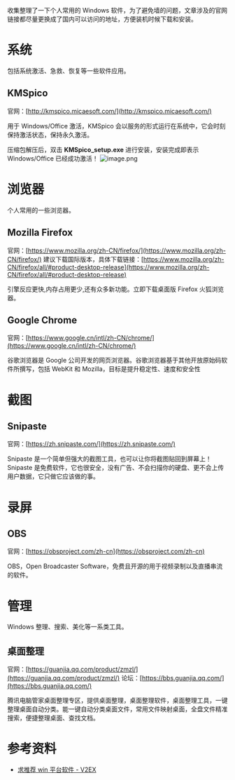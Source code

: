 收集整理了一下个人常用的 Windows 软件，为了避免墙的问题，文章涉及的官网链接都尽量更换成了国内可以访问的地址，方便装机时候下载和安装。

# 系统

包括系统激活、急救、恢复等一些软件应用。

## KMSpico

官网：[http://kmspico.micaesoft.com/](http://kmspico.micaesoft.com/)

用于 Windows/Office 激活，KMSpico 会以服务的形式运行在系统中，它会时刻保持激活状态，保持永久激活。

压缩包解压后，双击 **KMSpico_setup.exe** 进行安装，安装完成即表示 Windows/Office 已经成功激活！
![image.png](https://cdn.nlark.com/yuque/0/2022/png/126032/1650245603990-ab040686-cbab-4c3f-89d4-5df25d34f9de.png#averageHue=%23fbfaf8&clientId=ub05ec4f9-7f3d-4&from=paste&height=111&id=u929d90eb&originHeight=111&originWidth=962&originalType=binary&ratio=1&rotation=0&showTitle=false&size=15370&status=done&style=none&taskId=ua60605c6-41d0-428c-b197-a857f5bcae8&title=&width=962)

# 浏览器

个人常用的一些浏览器。

## Mozilla Firefox

官网：[https://www.mozilla.org/zh-CN/firefox/](https://www.mozilla.org/zh-CN/firefox/)
建议下载国际版本，具体下载链接：[https://www.mozilla.org/zh-CN/firefox/all/#product-desktop-release](https://www.mozilla.org/zh-CN/firefox/all/#product-desktop-release)

引擎反应更快,内存占用更少,还有众多新功能。立即下载桌面版 Firefox 火狐浏览器。

## Google Chrome

官网：[https://www.google.cn/intl/zh-CN/chrome/](https://www.google.cn/intl/zh-CN/chrome/)

谷歌浏览器是 Google 公司开发的网页浏览器。谷歌浏览器基于其他开放原始码软件所撰写，包括 WebKit 和 Mozilla，目标是提升稳定性、速度和安全性

# 截图

## Snipaste

官网：[https://zh.snipaste.com/](https://zh.snipaste.com/)

Snipaste 是一个简单但强大的截图工具，也可以让你将截图贴回到屏幕上！Snipaste 是免费软件，它也很安全，没有广告、不会扫描你的硬盘、更不会上传用户数据，它只做它应该做的事。

# 录屏

## OBS

官网：[https://obsproject.com/zh-cn](https://obsproject.com/zh-cn)

OBS，Open Broadcaster Software，免费且开源的用于视频录制以及直播串流的软件。

# 管理

Windows 整理、搜索、美化等一系类工具。

## 桌面整理

官网：[https://guanjia.qq.com/product/zmzl/](https://guanjia.qq.com/product/zmzl/)
论坛：[https://bbs.guanjia.qq.com/](https://bbs.guanjia.qq.com/)

腾讯电脑管家桌面整理专区，提供桌面整理，桌面整理软件，桌面整理工具，一键整理桌面自动分类。能一键自动分类桌面文件，常用文件映射桌面，全盘文件精准搜索，便捷整理桌面、查找文档。

# 参考资料

- [求推荐 win 平台软件 - V2EX](https://www.v2ex.com/t/844262)
